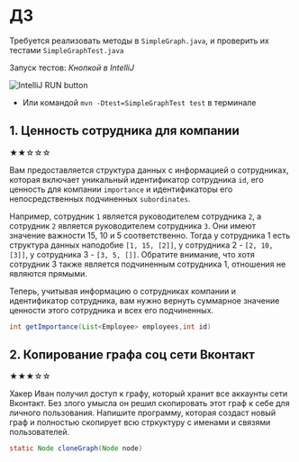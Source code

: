 # ДЗ

Требуется реализовать методы в `SimpleGraph.java`, и проверить их тестами `SimpleGraphTest.java`

Запуск тестов:
*Кнопкой в IntelliJ*

![IntelliJ RUN button](https://i.imgur.com/uHwKybe.png)

* Или командой `mvn -Dtest=SimpleGraphTest test` в терминале

## 1. Ценность сотрудника для компании

★★☆☆☆

Вам предоставляется структура данных с информацией о сотрудниках, которая включает уникальный
идентификатор сотрудника `id`, его ценность для компании `importance` и идентификаторы его
непосредственных подчиненных `subordinates`.

Например, сотрудник `1` является руководителем сотрудника `2`, а сотрудник `2` является
руководителем сотрудника `3`. Они имеют значение важности 15, 10 и 5 соответственно. Тогда у
сотрудника 1 есть структура данных наподобие `[1, 15, [2]]`, у сотрудника 2 - `[2, 10, [3]]`, у
сотрудника 3 - `[3, 5, []]`. Обратите внимание, что хотя сотрудник 3 также является подчиненным
сотрудника 1, отношения не являются прямыми.

Теперь, учитывая информацию о сотрудниках компании и идентификатор сотрудника, вам нужно вернуть
суммарное значение ценности этого сотрудника и всех его подчиненных.

```java
int getImportance(List<Employee> employees,int id)
```

## 2. Копирование графа соц сети Вконтакт

★★★☆☆

Хакер Иван получил доступ к графу, который хранит все аккаунты сети Вконтакт. Без злого умысла он
решил скопировать этот граф к себе для личного пользования. Напишите программу, которая создаст
новый граф и полностью скопирует всю стркуктуру с именами и связями пользователей.

```java
static Node cloneGraph(Node node)
```
